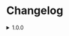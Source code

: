 # Changelog

<details>
<summary>1.0.0</summary>
<p>Mod itself :3</p>
<img src="https://cdn3.emoji.gg/emojis/8324-plink.gif" alt="plink" /><br>
</details>